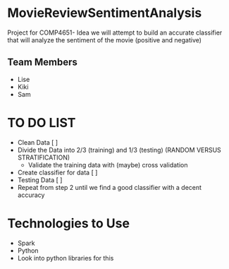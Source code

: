 # MovieReviewSentimentAnalysis
Project for COMP4651- 
Idea we will attempt to build an accurate classifier that will analyze the sentiment of the movie (positive and negative) 

## Team Members 
* Lise
* Kiki
* Sam


# TO DO LIST 
* Clean Data [ ] 
* Divide the Data into 2/3 (training) and 1/3 (testing)    (RANDOM VERSUS STRATIFICATION) 
    * Validate the training data with (maybe) cross validation
* Create classifier for data [ ]
* Testing Data [ ]
* Repeat from step 2 until we find a good classifier with a decent accuracy


# Technologies to Use
* Spark 
* Python 
* Look into python libraries for this 






